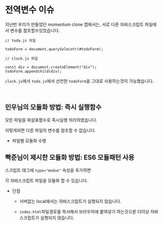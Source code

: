 # 전역변수 이슈

지난번 우리가 만들었던 momentum clone 앱에서는, 서로 다른 자바스크립트 파일에서
변수를 참조할수있었습니다.

```
// todo.js 파일

todoForm = document.querySelecotr(#todoForm);

// clock.js 파일

const div = document.createElement("div");
todoForm.appendchild(div);

```

`clock.js`에서 `todo.js`에서 선언한 `todoForm`을 그대로 사용하는것이 가능했습니다.

<br>

## 민우님의 모듈화 방법: 즉시 실행함수

모든 파일을 화살표함수로 즉시실행 처리하였습니다.

이렇게되면 다른 파일의 변수를 참조할 수 없습니다.

- 파일별 모듈화 수행

## 빡준님이 제시한 모듈화 방법: ES6 모듈패턴 사용

스크립트 태그에 `type="modue"` 속성을 추가하면

각 자바스크립트 파일을 모듈화 할 수 있습니다.

<script type="module" src="todo.js"></script>

- 단점

  - 서버없는 local에서는 자바스크립트가 실행되지 않습니다.

  - `index.html`파일경로를 복사해서 브라우저에 붙여넣기 하는것으론 더이상 자바스크립트가 실행되지 않습니다.
